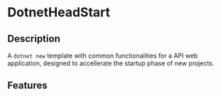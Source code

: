 # DotnetHeadStart

## Description

A ```dotnet new``` template with common functionalities for a API web application, designed to accellerate the startup phase of new projects.

## Features
